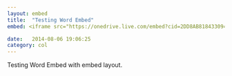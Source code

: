 ```yaml
---
layout: embed
title:  "Testing Word Embed"
embed: <iframe src="https://onedrive.live.com/embed?cid=2DD8AB8184330945&resid=2DD8AB8184330945%21475&authkey=ABhIytxiiupe6iY&em=2" width="476" height="288" frameborder="0" scrolling="no"></iframe>

date:   2014-08-06 19:06:25
category: col
---
```

Testing Word Embed with embed layout.
